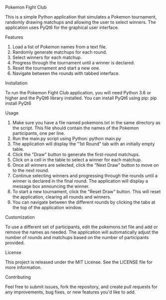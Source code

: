 Pokemon Fight Club

This is a simple Python application that simulates a Pokemon tournament, randomly drawing matchups and allowing the user to select winners. The application uses PyQt6 for the graphical user interface.

Features

1. Load a list of Pokemon names from a text file.
2. Randomly generate matchups for each round.
3. Select winners for each matchup.
4. Progress through the tournament until a winner is declared.
5. Reset the tournament and start a new one.
6. Navigate between the rounds with tabbed interface.

Installation

To run the Pokemon Fight Club application, you will need Python 3.6 or higher and the PyQt6 library installed. You can install PyQt6 using pip:
pip install PyQt6

Usage

1. Make sure you have a file named pokemons.txt in the same directory as the script. This file should contain the names of the Pokemon participants, one per line.
2. Run the main.py script using Python:
python main.py
3. The application will display the "1st Round" tab with an initially empty table.
4. Click the "Draw" button to generate the first-round matchups.
5. Click on a cell in the table to select a winner for each matchup.
6. Once all winners are selected, click the "Next Draw" button to move on to the next round.
7. Continue selecting winners and progressing through the rounds until a winner is declared in the final round. The application will display a message box announcing the winner.
8. To start a new tournament, click the "Reset Draw" button. This will reset the application, clearing all rounds and winners.
9. You can navigate between the different rounds by clicking the tabs at the top of the application window.

Customization

To use a different set of participants, edit the pokemons.txt file and add or remove the names as needed. The application will automatically adjust the number of rounds and matchups based on the number of participants provided.

License

This project is released under the MIT License. See the LICENSE file for more information.

Contributing

Feel free to submit issues, fork the repository, and create pull requests for any improvements, bug fixes, or new features you'd like to add.
